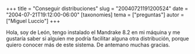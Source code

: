 +++
title = "Conseguir distribuciones"
slug = "20040721191200524"
date = "2004-07-21T19:12:00-06:00"
[taxonomies]
tema = ["preguntas"]
autor = ["Miguel Luccio"]
+++

Hola, soy de León, tengo instalado el Mandrake 8.2 en mi máquina y me
gustaría saber si alguien me podría facilitar alguna otra distribución,
porque quiero conocer más de este sistema. De antemano muchas gracias.

